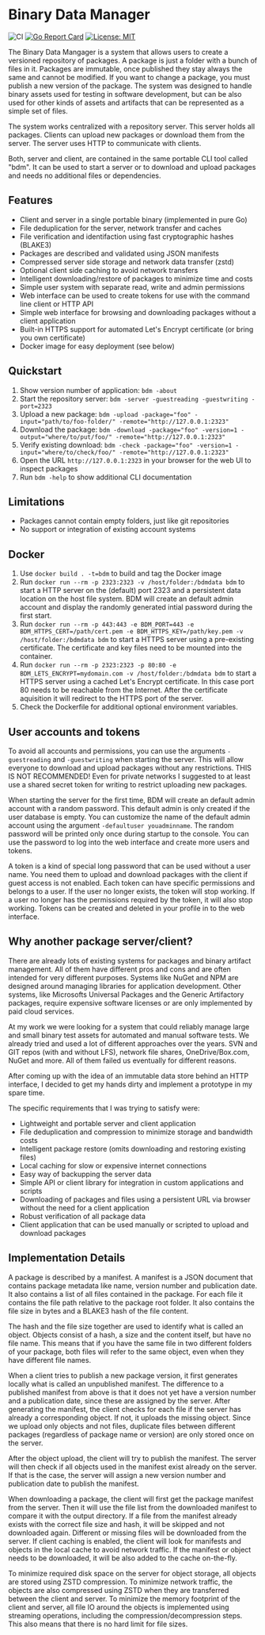 # Binary Data Manager

![CI](https://github.com/cry-inc/bdm/workflows/CI/badge.svg?branch=master)
[![Go Report Card](https://goreportcard.com/badge/github.com/cry-inc/bdm)](https://goreportcard.com/report/github.com/cry-inc/bdm)
[![License: MIT](https://img.shields.io/badge/License-MIT-blue.svg)](https://opensource.org/licenses/MIT)

The Binary Data Mangager is a system that allows users to create a versioned repository of packages. A package is just a folder with a bunch of files in it. Packages are immutable, once published they stay always the same and cannot be modified. If you want to change a package, you must publish a new version of the package. The system was designed to handle binary assets used for testing in software development, but can be also used for other kinds of assets and artifacts that can be represented as a simple set of files.

The system works centralized with a repository server. This server holds all packages. Clients can upload new packages or download them from the server. The server uses HTTP to communicate with clients.

Both, server and client, are contained in the same portable CLI tool called "bdm". It can be used to start a server or to download and upload packages and needs no additional files or dependencies.

## Features

* Client and server in a single portable binary (implemented in pure Go)
* File deduplication for the server, network transfer and caches
* File verification and identifaction using fast cryptographic hashes (BLAKE3)
* Packages are described and validated using JSON manifests
* Compressed server side storage and network data transfer (zstd)
* Optional client side caching to avoid network transfers
* Intelligent downloading/restore of packages to minimize time and costs
* Simple user system with separate read, write and admin permissions
* Web interface can be used to create tokens for use with the command line client or HTTP API
* Simple web interface for browsing and downloading packages without a client application
* Built-in HTTPS support for automated Let's Encrypt certificate (or bring you own certificate)
* Docker image for easy deployment (see below)

## Quickstart

1. Show version number of application: `bdm -about`
2. Start the repository server: `bdm -server -guestreading -guestwriting -port=2323`
3. Upload a new package: `bdm -upload -package="foo" -input="path/to/foo-folder/" -remote="http://127.0.0.1:2323"`
4. Download the package: `bdm -download -package="foo" -version=1 -output="where/to/put/foo/" -remote="http://127.0.0.1:2323"`
5. Verify existing download: `bdm -check -package="foo" -version=1 -input="where/to/check/foo/" -remote="http://127.0.0.1:2323"`
6. Open the URL `http://127.0.0.1:2323` in your browser for the web UI to inspect packages
7. Run `bdm -help` to show additional CLI documentation

## Limitations

* Packages cannot contain empty folders, just like git repositories
* No support or integration of existing account systems

## Docker

1. Use `docker build . -t=bdm` to build and tag the Docker image
2. Run `docker run --rm -p 2323:2323 -v /host/folder:/bdmdata bdm` to start a HTTP server on the (default) port 2323 and a persistent data location on the host file system. BDM will create an default admin account and display the randomly generated intial password during the first start.
3. Run `docker run --rm -p 443:443 -e BDM_PORT=443 -e BDM_HTTPS_CERT=/path/cert.pem -e BDM_HTTPS_KEY=/path/key.pem -v /host/folder:/bdmdata bdm` to start a HTTPS server using a pre-existing certificate. The certificate and key files need to be mounted into the container.
4. Run `docker run --rm -p 2323:2323 -p 80:80 -e BDM_LETS_ENCRYPT=mydomain.com -v /host/folder:/bdmdata bdm` to start a HTTPS server using a cached Let's Encrypt certificate. In this case port 80 needs to be reachable from the Internet. After the certificate aquisition it will redirect to the HTTPS port of the server.
5. Check the Dockerfile for additional optional environment variables.

## User accounts and tokens

To avoid all accounts and permissions, you can use the arguments `-guestreading` and `-guestwriting` when starting the server. This will allow everyone to download and upload packages without any restrictions. THIS IS NOT RECOMMENDED! Even for private networks I suggested to at least use a shared secret token for writing to restrict uploading new packages.

When starting the server for the first time, BDM will create an default admin account with a random password. This default admin is only created if the user database is empty. You can customize the name of the default admin account using the argument `-defaultuser youadminname`. The random password will be printed only once during startup to the console. You can use the password to log into the web interface and create more users and tokens.

A token is a kind of special long password that can be used without a user name. You need them to upload and download packages with the client if guest access is not enabled. Each token can have specific permissions and belongs to a user. If the user no longer exists, the token will stop working. If a user no longer has the permissions required by the token, it will also stop working. Tokens can be created and deleted in your profile in to the web interface.

## Why another package server/client?

There are already lots of existing systems for packages and binary artifact management. All of them have different pros and cons and are often intended for very different purposes. Systems like NuGet and NPM are designed around managing libraries for application development. Other systems, like Microsofts Universal Packages and the Generic Artifactory packages, require expensive software licenses or are only implemented by paid cloud services.

At my work we were looking for a system that could reliably manage large and small binary test assets for automated and manual software tests. We already tried and used a lot of different approaches over the years. SVN and GIT repos (with and without LFS), network file shares, OneDrive/Box.com, NuGet and more. All of them failed us eventually for different reasons.

After coming up with the idea of an immutable data store behind an HTTP interface, I decided to get my hands dirty and implement a prototype in my spare time.

The specific requirements that I was trying to satisfy were:
* Lightweight and portable server and client application
* File deduplication and compression to minimize storage and bandwidth costs
* Intelligent package restore (omits downloading and restoring existing files)
* Local caching for slow or expensive internet connections
* Easy way of backupping the server data
* Simple API or client library for integration in custom applications and scripts
* Downloading of packages and files using a persistent URL via browser without the need for a client application
* Robust verification of all package data
* Client application that can be used manually or scripted to upload and download packages

## Implementation Details

A package is described by a manifest. A manifest is a JSON document that contains package metadata like name, version number and publication date. It also contains a list of all files contained in the package. For each file it contains the file path relative to the package root folder. It also contains the file size in bytes and a BLAKE3 hash of the file content.

The hash and the file size together are used to identify what is called an object. Objects consist of a hash, a size and the content itself, but have no file name. This means that if you have the same file in two different folders of your package, both files will refer to the same object, even when they have different file names.

When a client tries to publish a new package version, it first generates locally what is called an unpublished manifest. The difference to a published manifest from above is that it does not yet have a version number and a publication date, since these are assigned by the server. After generating the manifest, the client checks for each file if the server has already a corresponding object. If not, it uploads the missing object. Since we upload only objects and not files, duplicate files between different packages (regardless of package name or version) are only stored once on the server.

After the object upload, the client will try to publish the manifest. The server will then check if all objects used in the manifest exist already on the server. If that is the case, the server will assign a new version number and publication date to publish the manifest.

When downloading a package, the client will first get the package manifest from the server. Then it will use the file list from the downloaded manifest to compare it with the output directory. If a file from the manifest already exists with the correct file size and hash, it will be skipped and not downloaded again. Different or missing files will be downloaded from the server. If client caching is enabled, the client will look for manifests and objects in the local cache to avoid network traffic. If the manifest or object needs to be downloaded, it will be also added to the cache on-the-fly.

To minimize required disk space on the server for object storage, all objects are stored using ZSTD compression. To minimize network traffic, the objects are also compressed using ZSTD when they are transferred between the client and server. To minimize the memory footprint of the client and server, all file IO around the objects is implemented using streaming operations, including the compression/decompression steps. This also means that there is no hard limit for file sizes.
